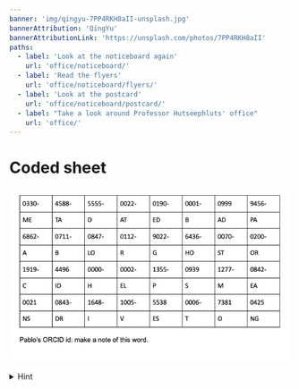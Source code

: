 ```yaml
---
banner: 'img/qingyu-7PP4RKH8aII-unsplash.jpg'
bannerAttribution: 'QingYu'
bannerAttributionLink: 'https://unsplash.com/photos/7PP4RKH8aII'
paths:
  - label: 'Look at the noticeboard again'
    url: 'office/noticeboard/'
  - label: 'Read the flyers'
    url: 'office/noticeboard/flyers/'
  - label: 'Look at the postcard'
    url: 'office/noticeboard/postcard/'
  - label: "Take a look around Professor Hutseephluts' office"
    url: 'office/'
---
```


# Coded sheet

![](./coded-sheet.png)

<details>
  <summary>Hint</summary>
  <p>An ORCID id is a 16-digit code (you can read more about it on a flyer on the
  noticeboard or on the ORCID website). There are a couple of places on the
  noticeboard where you will find a DOI that can be googled, or a direct link,
  that leads to a dataset belonging to Pablo and his colleagues. His ORCID id can
  be found by hovering over (or clicking) the ORCID logo by his name and looking
  at the 16-digit code that is a part of the URL. Make a note of Pablo's ORCID id
  and use it to decipher the coded sheet.</p>
</details>
